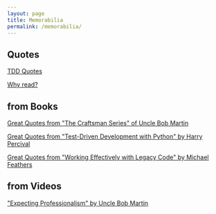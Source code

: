 ```yaml
---
layout: page
title: Memorabilia
permalink: /memorabilia/
---
```


## Quotes

[TDD Quotes](/memorabilia/quotes/tdd/)

[Why read?](/memorabilia/quotes/why-read/)

<!-- 
[Some reharmonization ideas from Greg Howlett](/quotes/reharmonization-ideas-from-greg-howlett/)
 -->

## from Books

[Great Quotes from "The Craftsman Series" of Uncle Bob Martin](/memorabilia/books/the-craftsman-series/)

[Great Quotes from "Test-Driven Development with Python" by Harry Percival](/memorabilia/books/tdd-with-python/)

[Great Quotes from "Working Effectively with Legacy Code" by Michael Feathers](/memorabilia/books/quotes-from-working-effectively-with-legacy-code/)

## from Videos

["Expecting Professionalism" by Uncle Bob Martin](/2017/05/11/expecting-professionalism-by-uncle-bob-martin/)



